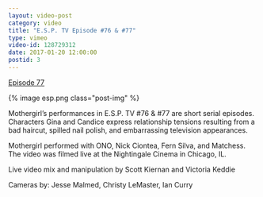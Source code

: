 ```yaml
---
layout: video-post
category: video
title: "E.S.P. TV Episode #76 & #77"
type: vimeo
video-id: 128729312
date: 2017-01-20 12:00:00
postid: 3
---
```

[Episode 77](https://vimeo.com/134538333)

{% image esp.png class="post-img" %}

Mothergirl’s performances in E.S.P. TV #76 & #77 are short serial episodes. Characters Gina and Candice express relationship tensions resulting from a bad haircut, spilled nail polish, and embarrassing television appearances.

Mothergirl performed with ONO, Nick Ciontea, Fern Silva, and Matchess. The video was filmed live at the Nightingale Cinema in Chicago, IL.

Live video mix and manipulation by Scott Kiernan and Victoria Keddie

Cameras by: Jesse Malmed, Christy LeMaster, Ian Curry